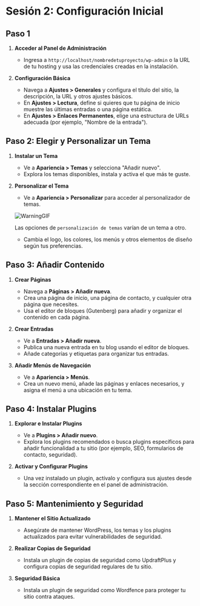 # Sesión 2: Configuración Inicial

## Paso 1

1. **Acceder al Panel de Administración**
   - Ingresa a `http://localhost/nombredetuproyecto/wp-admin` o la URL de tu hosting y usa las credenciales creadas en la instalación.

2. **Configuración Básica**
   - Navega a **Ajustes > Generales** y configura el título del sitio, la descripción, la URL y otros ajustes básicos.
   - En **Ajustes > Lectura**, define si quieres que tu página de inicio muestre las últimas entradas o una página estática.
   - En **Ajustes > Enlaces Permanentes**, elige una estructura de URLs adecuada (por ejemplo, "Nombre de la entrada").

## Paso 2: Elegir y Personalizar un Tema

1. **Instalar un Tema**
   - Ve a **Apariencia > Temas** y selecciona "Añadir nuevo".
   - Explora los temas disponibles, instala y activa el que más te guste.

2. **Personalizar el Tema**
   - Ve a **Apariencia > Personalizar** para acceder al personalizador de temas.
   
   ![WarningGIF](https://github.com/user-attachments/assets/46bd12fe-7b98-438a-b3bb-4dc92a853487)

   Las opciones de `personalización de temas` varían de un tema a otro.

   - Cambia el logo, los colores, los menús y otros elementos de diseño según tus preferencias.

## Paso 3: Añadir Contenido

1. **Crear Páginas**
   - Navega a **Páginas > Añadir nueva**.
   - Crea una página de inicio, una página de contacto, y cualquier otra página que necesites.
   - Usa el editor de bloques (Gutenberg) para añadir y organizar el contenido en cada página.

2. **Crear Entradas**
   - Ve a **Entradas > Añadir nueva**.
   - Publica una nueva entrada en tu blog usando el editor de bloques.
   - Añade categorías y etiquetas para organizar tus entradas.

3. **Añadir Menús de Navegación**
   - Ve a **Apariencia > Menús**.
   - Crea un nuevo menú, añade las páginas y enlaces necesarios, y asigna el menú a una ubicación en tu tema.

## Paso 4: Instalar Plugins

1. **Explorar e Instalar Plugins**
   - Ve a **Plugins > Añadir nuevo**.
   - Explora los plugins recomendados o busca plugins específicos para añadir funcionalidad a tu sitio (por ejemplo, SEO, formularios de contacto, seguridad).

2. **Activar y Configurar Plugins**
   - Una vez instalado un plugin, actívalo y configura sus ajustes desde la sección correspondiente en el panel de administración.

## Paso 5: Mantenimiento y Seguridad

1. **Mantener el Sitio Actualizado**
   - Asegúrate de mantener WordPress, los temas y los plugins actualizados para evitar vulnerabilidades de seguridad.

2. **Realizar Copias de Seguridad**
   - Instala un plugin de copias de seguridad como UpdraftPlus y configura copias de seguridad regulares de tu sitio.

3. **Seguridad Básica**
   - Instala un plugin de seguridad como Wordfence para proteger tu sitio contra ataques.
